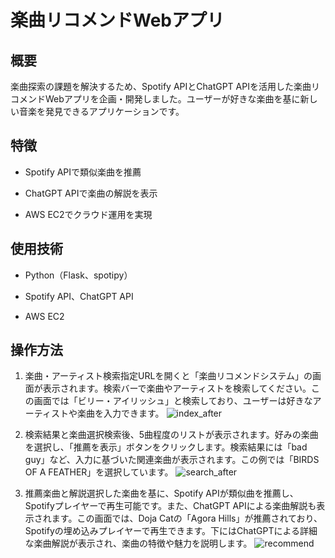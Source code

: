# 楽曲リコメンドWebアプリ

## 概要

楽曲探索の課題を解決するため、Spotify APIとChatGPT APIを活用した楽曲リコメンドWebアプリを企画・開発しました。ユーザーが好きな楽曲を基に新しい音楽を発見できるアプリケーションです。

## 特徴

- Spotify APIで類似楽曲を推薦

- ChatGPT APIで楽曲の解説を表示

- AWS EC2でクラウド運用を実現

## 使用技術

- Python（Flask、spotipy）

- Spotify API、ChatGPT API

- AWS EC2

## 操作方法

1. 楽曲・アーティスト検索指定URLを開くと「楽曲リコメンドシステム」の画面が表示されます。検索バーで楽曲やアーティストを検索してください。この画面では「ビリー・アイリッシュ」と検索しており、ユーザーは好きなアーティストや楽曲を入力できます。
![index_after](https://github.com/user-attachments/assets/d8bb3514-0265-4112-a042-cfd4610dd6e4)

2. 検索結果と楽曲選択検索後、5曲程度のリストが表示されます。好みの楽曲を選択し、「推薦を表示」ボタンをクリックします。検索結果には「bad guy」など、入力に基づいた関連楽曲が表示されます。この例では「BIRDS OF A FEATHER」を選択しています。
![search_after](https://github.com/user-attachments/assets/9abef3cf-ebce-46ed-ae87-a372abb2b13e)

3. 推薦楽曲と解説選択した楽曲を基に、Spotify APIが類似曲を推薦し、Spotifyプレイヤーで再生可能です。また、ChatGPT APIによる楽曲解説も表示されます。この画面では、Doja Catの「Agora Hills」が推薦されており、Spotifyの埋め込みプレイヤーで再生できます。下にはChatGPTによる詳細な楽曲解説が表示され、楽曲の特徴や魅力を説明します。
![recommend](https://github.com/user-attachments/assets/73a22409-871d-45a3-8ffd-c758991a46d7)
